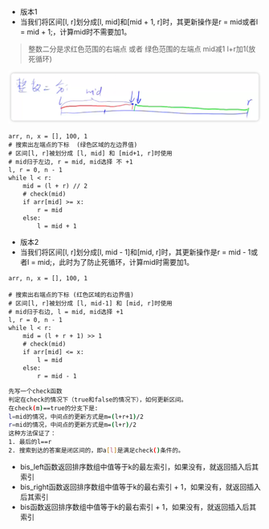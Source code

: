 - 版本1
- 当我们将区间[l, r]划分成[l, mid]和[mid + 1, r]时，其更新操作是r = mid或者l = mid + 1;，计算mid时不需要加1。


> 整数二分是求红色范围的右端点 或者 绿色范围的左端点 mid减1 l+r加1(放死循环)

![img.png](img.png)

```python3
arr, n, x = [], 100, 1
# 搜索出左端点的下标  (绿色区域的左边界值)
# 区间[l, r]被划分成 [l, mid] 和 [mid+1, r]时使用
# mid归于左边, r = mid, mid选择 不 +1
l, r = 0, n - 1
while l < r:
    mid = (l + r) // 2
    # check(mid)
    if arr[mid] >= x:
        r = mid
    else:
        l = mid + 1

```

- 版本2
- 当我们将区间[l, r]划分成[l, mid - 1]和[mid, r]时，其更新操作是r = mid - 1或者l = mid;，此时为了防止死循环，计算mid时需要加1。

```python3
arr, n, x = [], 100, 1

# 搜索出右端点的下标 (红色区域的右边界值)
# 区间[l, r]被划分成 [l, mid-1] 和 [mid, r]时使用
# mid归于右边, l = mid, mid选择 +1
l, r = 0, n - 1
while l < r:
    mid = (l + r + 1) >> 1
    # check(mid)
    if arr[mid] <= x:
        l = mid
    else:
        r = mid - 1
```

```bash
先写一个check函数
判定在check的情况下（true和false的情况下），如何更新区间。
在check(m)==true的分支下是:
l=mid的情况，中间点的更新方式是m=(l+r+1)/2
r=mid的情况，中间点的更新方式是m=(l+r)/2
这种方法保证了：
1. 最后的l==r
2. 搜索到达的答案是闭区间的，即a[l]是满足check()条件的。
```

- bis_left函数返回排序数组中值等于k的最左索引，如果没有，就返回插入后其索引
- bis_right函数返回排序数组中值等于k的最右索引 + 1，如果没有，就返回插入后其索引
- bis函数返回排序数组中值等于k的最右索引 + 1，如果没有，就返回插入后其索引

